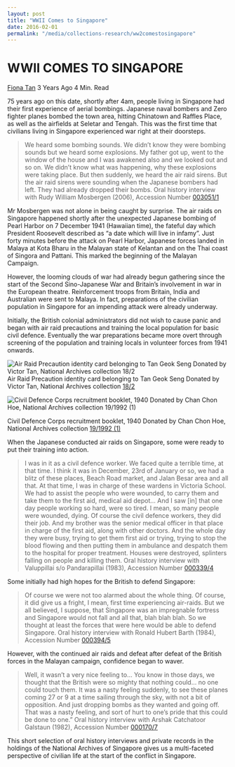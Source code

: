 ```yaml
---
layout: post
title: "WWII Comes to Singapore"
date: 2016-02-01
permalink: "/media/collections-research/ww2comestosingapore"
---
```


# WWII COMES TO SINGAPORE

[Fiona Tan](http://www.nas.gov.sg/blogs/offtherecord/author/nlstlp/) 3 Years Ago 4 Min. Read

75 years ago on this date, shortly after 4am, people living in Singapore had their first experience of aerial bombings. Japanese naval bombers and Zero fighter planes bombed the town area, hitting Chinatown and Raffles Place, as well as the airfields at Seletar and Tengah. This was the first time that civilians living in Singapore experienced war right at their doorsteps.

> We heard some bombing sounds. We didn’t know they were bombing sounds but we heard some explosions. My father got up, went to the window of the house and I was awakened also and we looked out and so on. We didn’t know what was happening, why these explosions were taking place. But then suddenly, we heard the air raid sirens. But the air raid sirens were sounding when the Japanese bombers had left. They had already dropped their bombs.
> Oral history interview with Rudy William Mosbergen (2006), Accession Number [003051/1](http://www.nas.gov.sg/archivesonline/oral_history_interviews/record-details/d20249ca-1160-11e3-83d5-0050568939ad)

Mr Mosbergen was not alone in being caught by surprise. The air raids on Singapore happened shortly after the unexpected Japanese bombing of Pearl Harbor on 7 December 1941 (Hawaiian time), the fateful day which President Roosevelt described as “a date which will live in infamy”. Just forty minutes before the attack on Pearl Harbor, Japanese forces landed in Malaya at Kota Bharu in the Malayan state of Kelantan and on the Thai coast of Singora and Pattani. This marked the beginning of the Malayan Campaign.

However, the looming clouds of war had already begun gathering since the start of the Second Sino-Japanese War and Britain’s involvement in war in the European theatre. Reinforcement troops from Britain, India and Australian were sent to Malaya. In fact, preparations of the civilian population in Singapore for an impending attack were already underway.

Initially, the British colonial administrators did not wish to cause panic and began with air raid precautions and training the local population for basic civil defence. Eventually the war preparations became more overt through screening of the population and training locals in volunteer forces from 1941 onwards.

![Air Raid Precaution identity card belonging to Tan Geok Seng Donated by Victor Tan, National Archives collection 18/2 ](http://www.nas.gov.sg/blogs/offtherecord/wp-content/uploads/2016/12/Acc-18-2-1000x817.jpg)Air Raid Precaution identity card belonging to Tan Geok Seng
Donated by Victor Tan, National Archives collection
[18/2](http://www.nas.gov.sg/archivesonline/private_records/record-details/dca6e0fc-115b-11e3-83d5-0050568939ad)

![Civil Defence Corps recruitment booklet, 1940 Donated by Chan Chon Hoe, National Archives collection 19/1992 (1)](http://www.nas.gov.sg/blogs/offtherecord/wp-content/uploads/2016/12/Acc-19-1992-1-1-659x1000.jpg)

Civil Defence Corps recruitment booklet, 1940
Donated by Chan Chon Hoe, National Archives collection
[19/1992 (1)](http://www.nas.gov.sg/archivesonline/private_records/record-details/e0bf7ac7-115b-11e3-83d5-0050568939ad)

When the Japanese conducted air raids on Singapore, some were ready to put their training into action.

> I was in it as a civil defence worker. We faced quite a terrible time, at that time. I think it was in December, 23rd of January or so, we had a blitz of these places, Beach Road market, and Jalan Besar area and all that. At that time, I was in charge of these wardens in Victoria School. We had to assist the people who were wounded, to carry them and take them to the first aid, medical aid depot… And I saw [in] that one day people working so hard, were so tired. I mean, so many people were wounded, dying. Of course the civil defence workers, they did their job. And my brother was the senior medical officer in that place in charge of the first aid, along with other doctors. And the whole day they were busy, trying to get them first aid or trying, trying to stop the blood flowing and then putting them in ambulance and despatch them to the hospital for proper treatment. Houses were destroyed, splinters falling on people and killing them.
> Oral history interview with Valuppillai s/o Pandarapillai (1983), Accession Number [000339/4](http://www.nas.gov.sg/archivesonline/oral_history_interviews/record-details/e90914ca-115d-11e3-83d5-0050568939ad)

Some initially had high hopes for the British to defend Singapore:

> Of course we were not too alarmed about the whole thing. Of course, it did give us a fright, I mean, first time experiencing air-raids. But we all believed, I suppose, that Singapore was an impregnable fortress and Singapore would not fall and all that, blah blah blah. So we thought at least the forces that were here would be able to defend Singapore.
> Oral history interview with Ronald Hubert Barth (1984), Accession Number [000394/5](http://www.nas.gov.sg/archivesonline/oral_history_interviews/record-details/eb5b13f0-115d-11e3-83d5-0050568939ad)

However, with the continued air raids and defeat after defeat of the British forces in the Malayan campaign, confidence began to waver.

> Well, it wasn’t a very nice feeling to… You know in those days, we thought that the British were so mighty that nothing could… no one could touch them. It was a nasty feeling suddenly, to see these planes coming 27 or 9 at a time sailing through the sky, with not a bit of opposition. And just dropping bombs as they wanted and going off. That was a nasty feeling, and sort of hurt to one’s pride that this could be done to one.”
> Oral history interview with Arshak Catchatoor Galstaun (1982), Accession Number [000170/7](http://www.nas.gov.sg/archivesonline/oral_history_interviews/record-details/1bbfb294-1160-11e3-83d5-0050568939ad?)

This short selection of oral history interviews and private records in the holdings of the National Archives of Singapore gives us a multi-faceted perspective of civilian life at the start of the conflict in Singapore.